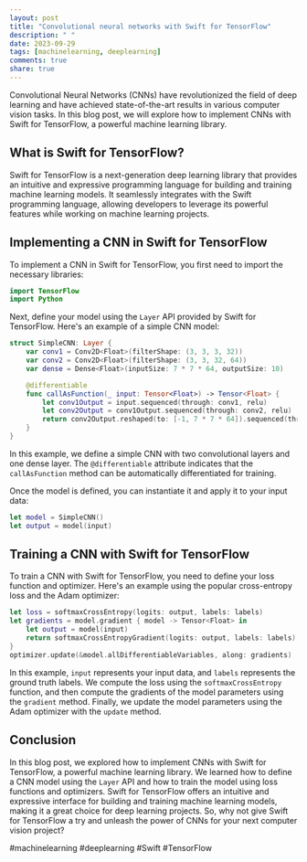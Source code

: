 ```yaml
---
layout: post
title: "Convolutional neural networks with Swift for TensorFlow"
description: " "
date: 2023-09-29
tags: [machinelearning, deeplearning]
comments: true
share: true
---
```


Convolutional Neural Networks (CNNs) have revolutionized the field of deep learning and have achieved state-of-the-art results in various computer vision tasks. In this blog post, we will explore how to implement CNNs with Swift for TensorFlow, a powerful machine learning library.

## What is Swift for TensorFlow?

Swift for TensorFlow is a next-generation deep learning library that provides an intuitive and expressive programming language for building and training machine learning models. It seamlessly integrates with the Swift programming language, allowing developers to leverage its powerful features while working on machine learning projects.

## Implementing a CNN in Swift for TensorFlow

To implement a CNN in Swift for TensorFlow, you first need to import the necessary libraries:

```swift
import TensorFlow
import Python
```

Next, define your model using the `Layer` API provided by Swift for TensorFlow. Here's an example of a simple CNN model:

```swift
struct SimpleCNN: Layer {
    var conv1 = Conv2D<Float>(filterShape: (3, 3, 3, 32))
    var conv2 = Conv2D<Float>(filterShape: (3, 3, 32, 64))
    var dense = Dense<Float>(inputSize: 7 * 7 * 64, outputSize: 10)

    @differentiable
    func callAsFunction(_ input: Tensor<Float>) -> Tensor<Float> {
        let conv1Output = input.sequenced(through: conv1, relu)
        let conv2Output = conv1Output.sequenced(through: conv2, relu)
        return conv2Output.reshaped(to: [-1, 7 * 7 * 64]).sequenced(through: dense, relu)
    }
}
```

In this example, we define a simple CNN with two convolutional layers and one dense layer. The `@differentiable` attribute indicates that the `callAsFunction` method can be automatically differentiated for training.

Once the model is defined, you can instantiate it and apply it to your input data:

```swift
let model = SimpleCNN()
let output = model(input)
```

## Training a CNN with Swift for TensorFlow

To train a CNN with Swift for TensorFlow, you need to define your loss function and optimizer. Here's an example using the popular cross-entropy loss and the Adam optimizer:

```swift
let loss = softmaxCrossEntropy(logits: output, labels: labels)
let gradients = model.gradient { model -> Tensor<Float> in
    let output = model(input)
    return softmaxCrossEntropyGradient(logits: output, labels: labels)
}
optimizer.update(&model.allDifferentiableVariables, along: gradients)
```

In this example, `input` represents your input data, and `labels` represents the ground truth labels. We compute the loss using the `softmaxCrossEntropy` function, and then compute the gradients of the model parameters using the `gradient` method. Finally, we update the model parameters using the Adam optimizer with the `update` method.

## Conclusion

In this blog post, we explored how to implement CNNs with Swift for TensorFlow, a powerful machine learning library. We learned how to define a CNN model using the `Layer` API and how to train the model using loss functions and optimizers. Swift for TensorFlow offers an intuitive and expressive interface for building and training machine learning models, making it a great choice for deep learning projects. So, why not give Swift for TensorFlow a try and unleash the power of CNNs for your next computer vision project?

#machinelearning #deeplearning #Swift #TensorFlow